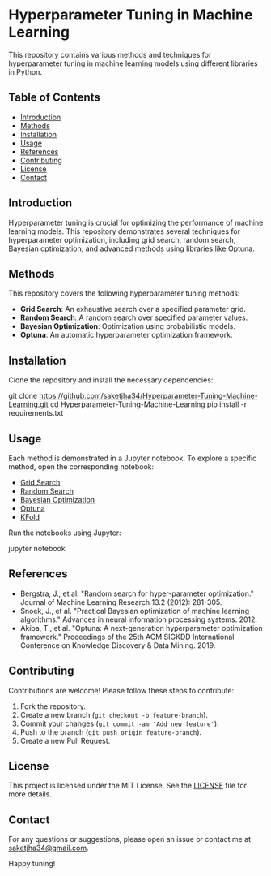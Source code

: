 
# Hyperparameter Tuning in Machine Learning

This repository contains various methods and techniques for hyperparameter tuning in machine learning models using different libraries in Python.

## Table of Contents

- [Introduction](#introduction)
- [Methods](#methods)
- [Installation](#installation)
- [Usage](#usage)
- [References](#references)
- [Contributing](#contributing)
- [License](#license)
- [Contact](#contact)

## Introduction

Hyperparameter tuning is crucial for optimizing the performance of machine learning models. This repository demonstrates several techniques for hyperparameter optimization, including grid search, random search, Bayesian optimization, and advanced methods using libraries like Optuna.

## Methods

This repository covers the following hyperparameter tuning methods:

- **Grid Search**: An exhaustive search over a specified parameter grid.
- **Random Search**: A random search over specified parameter values.
- **Bayesian Optimization**: Optimization using probabilistic models.
- **Optuna**: An automatic hyperparameter optimization framework.

## Installation

Clone the repository and install the necessary dependencies:


git clone https://github.com/saketjha34/Hyperparameter-Tuning-Machine-Learning.git
cd Hyperparameter-Tuning-Machine-Learning
pip install -r requirements.txt


## Usage

Each method is demonstrated in a Jupyter notebook. To explore a specific method, open the corresponding notebook:

- [Grid Search](GridSearchCV.ipynb)
- [Random Search](RandomSearchCV.ipynb)
- [Bayesian Optimization](Bayesian_Optimization.ipynb)
- [Optuna](Optuna.ipynb)
- [KFold](KFold.ipynb)

Run the notebooks using Jupyter:


jupyter notebook


## References

- Bergstra, J., et al. "Random search for hyper-parameter optimization." Journal of Machine Learning Research 13.2 (2012): 281-305.
- Snoek, J., et al. "Practical Bayesian optimization of machine learning algorithms." Advances in neural information processing systems. 2012.
- Akiba, T., et al. "Optuna: A next-generation hyperparameter optimization framework." Proceedings of the 25th ACM SIGKDD International Conference on Knowledge Discovery & Data Mining. 2019.

## Contributing

Contributions are welcome! Please follow these steps to contribute:

1. Fork the repository.
2. Create a new branch (`git checkout -b feature-branch`).
3. Commit your changes (`git commit -am 'Add new feature'`).
4. Push to the branch (`git push origin feature-branch`).
5. Create a new Pull Request.

## License

This project is licensed under the MIT License. See the [LICENSE](LICENSE) file for more details.

## Contact

For any questions or suggestions, please open an issue or contact me at saketjha34@gmail.com.



Happy tuning!
